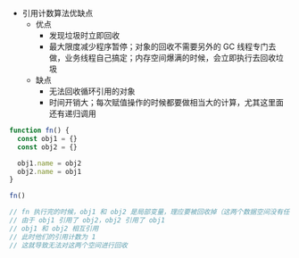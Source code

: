- 引用计数算法优缺点
  - 优点
    - 发现垃圾时立即回收
    - 最大限度减少程序暂停；对象的回收不需要另外的 GC 线程专门去做，业务线程自己搞定；内存空间爆满的时候，会立即执行去回收垃圾
  - 缺点
    - 无法回收循环引用的对象
    - 时间开销大；每次赋值操作的时候都要做相当大的计算，尤其这里面还有递归调用

```js
function fn() {
  const obj1 = {}
  const obj2 = {}

  obj1.name = obj2
  obj2.name = obj1
}

fn()

// fn 执行完的时候，obj1 和 obj2 是局部变量，理应要被回收掉（这两个数据空间没有任何作用了）
// 由于 obj1 引用了 obj2，obj2 引用了 obj1
// obj1 和 obj2 相互引用
// 此时他们的引用计数为 1
// 这就导致无法对这两个空间进行回收

```
